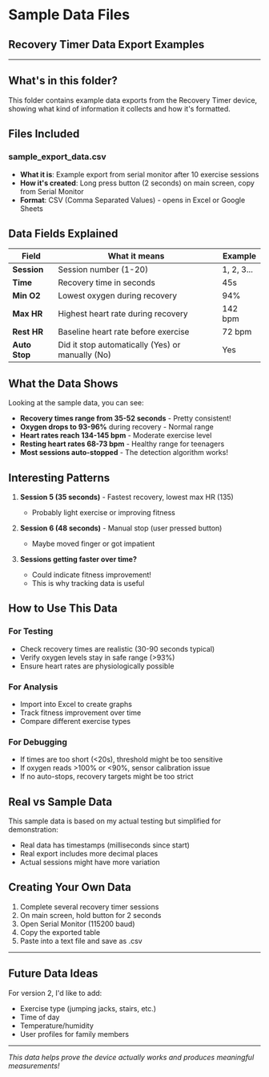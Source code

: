 # Sample Data Files
## Recovery Timer Data Export Examples

---

## What's in this folder?

This folder contains example data exports from the Recovery Timer device, showing what kind of information it collects and how it's formatted.

## Files Included

### sample_export_data.csv
- **What it is**: Example export from serial monitor after 10 exercise sessions
- **How it's created**: Long press button (2 seconds) on main screen, copy from Serial Monitor
- **Format**: CSV (Comma Separated Values) - opens in Excel or Google Sheets

## Data Fields Explained

| Field | What it means | Example |
|-------|--------------|---------|
| **Session** | Session number (1-20) | 1, 2, 3... |
| **Time** | Recovery time in seconds | 45s |
| **Min O2** | Lowest oxygen during recovery | 94% |
| **Max HR** | Highest heart rate during recovery | 142 bpm |
| **Rest HR** | Baseline heart rate before exercise | 72 bpm |
| **Auto Stop** | Did it stop automatically (Yes) or manually (No) | Yes |

## What the Data Shows

Looking at the sample data, you can see:
- **Recovery times range from 35-52 seconds** - Pretty consistent!
- **Oxygen drops to 93-96%** during recovery - Normal range
- **Heart rates reach 134-145 bpm** - Moderate exercise level
- **Resting heart rates 68-73 bpm** - Healthy range for teenagers
- **Most sessions auto-stopped** - The detection algorithm works!

## Interesting Patterns

1. **Session 5 (35 seconds)** - Fastest recovery, lowest max HR (135)
   - Probably light exercise or improving fitness

2. **Session 6 (48 seconds)** - Manual stop (user pressed button)
   - Maybe moved finger or got impatient

3. **Sessions getting faster over time?** 
   - Could indicate fitness improvement!
   - This is why tracking data is useful

## How to Use This Data

### For Testing
- Check recovery times are realistic (30-90 seconds typical)
- Verify oxygen levels stay in safe range (>93%)
- Ensure heart rates are physiologically possible

### For Analysis  
- Import into Excel to create graphs
- Track fitness improvement over time
- Compare different exercise types

### For Debugging
- If times are too short (<20s), threshold might be too sensitive
- If oxygen reads >100% or <90%, sensor calibration issue
- If no auto-stops, recovery targets might be too strict

## Real vs Sample Data

This sample data is based on my actual testing but simplified for demonstration:
- Real data has timestamps (milliseconds since start)
- Real export includes more decimal places
- Actual sessions might have more variation

## Creating Your Own Data

1. Complete several recovery timer sessions
2. On main screen, hold button for 2 seconds
3. Open Serial Monitor (115200 baud)
4. Copy the exported table
5. Paste into a text file and save as .csv

---

## Future Data Ideas

For version 2, I'd like to add:
- Exercise type (jumping jacks, stairs, etc.)
- Time of day
- Temperature/humidity
- User profiles for family members

---

*This data helps prove the device actually works and produces meaningful measurements!*